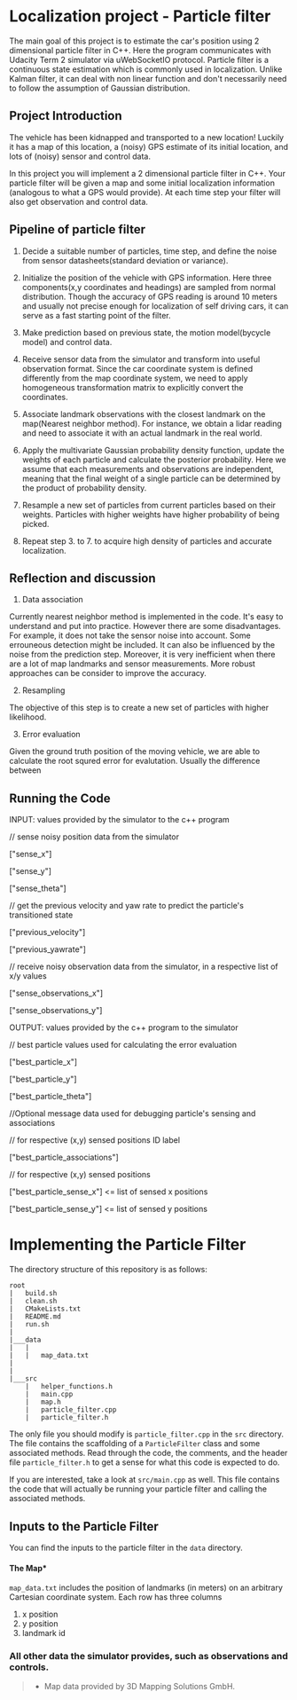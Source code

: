 # Localization project - Particle filter

The main goal of this project is to estimate the car's position using 2 dimensional particle filter in C++. Here the program communicates with Udacity Term 2 simulator via uWebSocketIO protocol. Particle filter is a continuous state estimation which is commonly used in localization. Unlike Kalman filter, it can deal with non linear function and don't necessarily need to follow the assumption of Gaussian distribution. 

## Project Introduction

The vehicle has been kidnapped and transported to a new location! Luckily it has a map of this location, a (noisy) GPS estimate of its initial location, and lots of (noisy) sensor and control data.

In this project you will implement a 2 dimensional particle filter in C++. Your particle filter will be given a map and some initial localization information (analogous to what a GPS would provide). At each time step your filter will also get observation and control data.

## Pipeline of particle filter

1. Decide a suitable number of particles, time step, and define the noise from sensor datasheets(standard deviation or variance). 

2. Initialize the position of the vehicle with GPS information. Here three components(x,y coordinates and headings) are sampled from normal distribution. Though the accuracy of GPS reading is around 10 meters and usually not precise enough for localization of self driving cars, it can serve as a fast starting point of the filter. 

3. Make prediction based on previous state, the motion model(bycycle model) and control data.

4. Receive sensor data from the simulator and transform into useful observation format. Since the car coordinate system is defined differently from the map coordinate system, we need to apply homogeneous transformation matrix to explicitly convert the coordinates.

5. Associate landmark observations with the closest landmark on the map(Nearest neighbor method). For instance, we obtain a lidar reading and need to associate it with an actual landmark in the real world. 

6. Apply the multivariate Gaussian probability density function, update the weights of each particle and calculate the posterior probability. Here we assume that each measurements and observations are independent, meaning that the final weight of a single particle can be determined by the product of probability density. 

7. Resample a new set of particles from current particles based on their weights. Particles with higher weights have higher probability of being picked. 

8. Repeat step 3. to 7. to acquire high density of particles and accurate localization.  


## Reflection and discussion 

1. Data association 

Currently nearest neighbor method is implemented in the code. It's easy to understand and put into practice. However there are some disadvantages. For example, it does not take the sensor noise into account. Some errouneous detection might be included. It can also be influenced by the noise from the prediction step. Moreover, it is very inefficient when there are a lot of map landmarks and sensor measurements. More robust approaches can be consider to improve the accuracy. 


2. Resampling 

The objective of this step is to create a new set of particles with higher likelihood.

3. Error evaluation

Given the ground truth position of the moving vehicle, we are able to calculate the root squred error for evalutation. Usually the difference between 


## Running the Code

INPUT: values provided by the simulator to the c++ program

// sense noisy position data from the simulator

["sense_x"]

["sense_y"]

["sense_theta"]

// get the previous velocity and yaw rate to predict the particle's transitioned state

["previous_velocity"]

["previous_yawrate"]

// receive noisy observation data from the simulator, in a respective list of x/y values

["sense_observations_x"]

["sense_observations_y"]


OUTPUT: values provided by the c++ program to the simulator

// best particle values used for calculating the error evaluation

["best_particle_x"]

["best_particle_y"]

["best_particle_theta"]

//Optional message data used for debugging particle's sensing and associations

// for respective (x,y) sensed positions ID label

["best_particle_associations"]

// for respective (x,y) sensed positions

["best_particle_sense_x"] <= list of sensed x positions

["best_particle_sense_y"] <= list of sensed y positions

# Implementing the Particle Filter
The directory structure of this repository is as follows:

```
root
|   build.sh
|   clean.sh
|   CMakeLists.txt
|   README.md
|   run.sh
|
|___data
|   |   
|   |   map_data.txt
|   
|   
|___src
    |   helper_functions.h
    |   main.cpp
    |   map.h
    |   particle_filter.cpp
    |   particle_filter.h
```

The only file you should modify is `particle_filter.cpp` in the `src` directory. The file contains the scaffolding of a `ParticleFilter` class and some associated methods. Read through the code, the comments, and the header file `particle_filter.h` to get a sense for what this code is expected to do.

If you are interested, take a look at `src/main.cpp` as well. This file contains the code that will actually be running your particle filter and calling the associated methods.

## Inputs to the Particle Filter
You can find the inputs to the particle filter in the `data` directory.

#### The Map*
`map_data.txt` includes the position of landmarks (in meters) on an arbitrary Cartesian coordinate system. Each row has three columns
1. x position
2. y position
3. landmark id

### All other data the simulator provides, such as observations and controls.

> * Map data provided by 3D Mapping Solutions GmbH.


